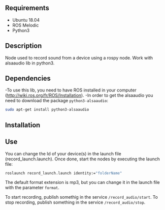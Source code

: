 ## Requirements

- Ubuntu 18.04
- ROS Melodic
- Python3

## Description 

Node used to record sound from a device using a rospy node. Work with alsaaudio lib in python3.

## Dependencies

-To use this lib, you need to have ROS installed in your computer (http://wiki.ros.org/fr/ROS/Installation).
-In order to get the alsaaudio you need to download the package ```python3-alsaaudio```:
 ```bash
 sudo apt-get install python3-alsaaudio
 ```

## Installation



## Use 

You can change the Id of your device(s) in the launch file (record_launch.launch). Once done, start the nodes by executing the launch file:
```bash
roslaunch record_launch.launch identity:="folderName"
```
The default format extension is mp3, but you can change it in the launch file with the parameter ```format```.

To start recording, publish somethig in the service ```/record_audio/start```.
To stop recording, publish something in the service ```/record_audio/stop```.
